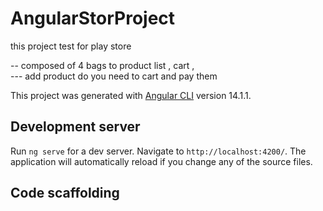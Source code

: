 # AngularStorProject

this project test for play store 

-- composed of 4 bags to product list , cart ,  
--- add product do you need to cart and pay them 

This project was generated with [Angular CLI](https://github.com/angular/angular-cli) version 14.1.1.

## Development server

Run `ng serve` for a dev server. Navigate to `http://localhost:4200/`. The application will automatically reload if you change any of the source files.

## Code scaffolding
